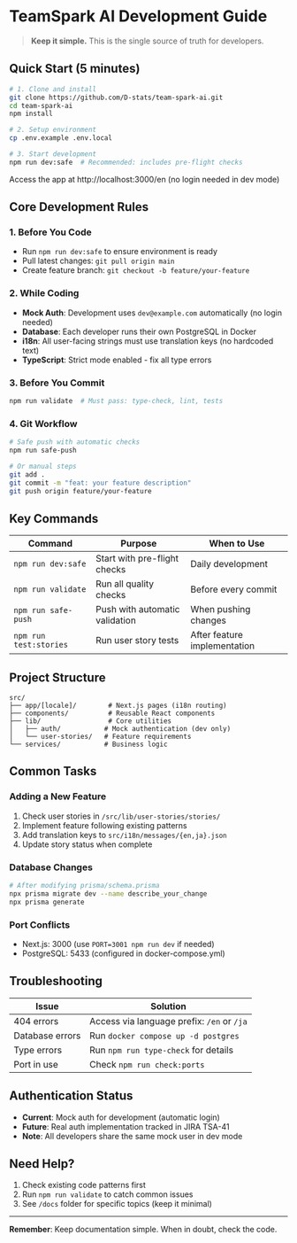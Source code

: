 # TeamSpark AI Development Guide

> **Keep it simple.** This is the single source of truth for developers.

## Quick Start (5 minutes)

```bash
# 1. Clone and install
git clone https://github.com/D-stats/team-spark-ai.git
cd team-spark-ai
npm install

# 2. Setup environment
cp .env.example .env.local

# 3. Start development
npm run dev:safe  # Recommended: includes pre-flight checks
```

Access the app at http://localhost:3000/en (no login needed in dev mode)

## Core Development Rules

### 1. Before You Code

- Run `npm run dev:safe` to ensure environment is ready
- Pull latest changes: `git pull origin main`
- Create feature branch: `git checkout -b feature/your-feature`

### 2. While Coding

- **Mock Auth**: Development uses `dev@example.com` automatically (no login needed)
- **Database**: Each developer runs their own PostgreSQL in Docker
- **i18n**: All user-facing strings must use translation keys (no hardcoded text)
- **TypeScript**: Strict mode enabled - fix all type errors

### 3. Before You Commit

```bash
npm run validate  # Must pass: type-check, lint, tests
```

### 4. Git Workflow

```bash
# Safe push with automatic checks
npm run safe-push

# Or manual steps
git add .
git commit -m "feat: your feature description"
git push origin feature/your-feature
```

## Key Commands

| Command                | Purpose                        | When to Use                  |
| ---------------------- | ------------------------------ | ---------------------------- |
| `npm run dev:safe`     | Start with pre-flight checks   | Daily development            |
| `npm run validate`     | Run all quality checks         | Before every commit          |
| `npm run safe-push`    | Push with automatic validation | When pushing changes         |
| `npm run test:stories` | Run user story tests           | After feature implementation |

## Project Structure

```
src/
├── app/[locale]/        # Next.js pages (i18n routing)
├── components/          # Reusable React components
├── lib/                 # Core utilities
│   ├── auth/           # Mock authentication (dev only)
│   └── user-stories/   # Feature requirements
└── services/           # Business logic
```

## Common Tasks

### Adding a New Feature

1. Check user stories in `/src/lib/user-stories/stories/`
2. Implement feature following existing patterns
3. Add translation keys to `src/i18n/messages/{en,ja}.json`
4. Update story status when complete

### Database Changes

```bash
# After modifying prisma/schema.prisma
npx prisma migrate dev --name describe_your_change
npx prisma generate
```

### Port Conflicts

- Next.js: 3000 (use `PORT=3001 npm run dev` if needed)
- PostgreSQL: 5433 (configured in docker-compose.yml)

## Troubleshooting

| Issue           | Solution                                   |
| --------------- | ------------------------------------------ |
| 404 errors      | Access via language prefix: `/en` or `/ja` |
| Database errors | Run `docker compose up -d postgres`        |
| Type errors     | Run `npm run type-check` for details       |
| Port in use     | Check `npm run check:ports`                |

## Authentication Status

- **Current**: Mock auth for development (automatic login)
- **Future**: Real auth implementation tracked in JIRA TSA-41
- **Note**: All developers share the same mock user in dev mode

## Need Help?

1. Check existing code patterns first
2. Run `npm run validate` to catch common issues
3. See `/docs` folder for specific topics (keep it minimal)

---

**Remember**: Keep documentation simple. When in doubt, check the code.

